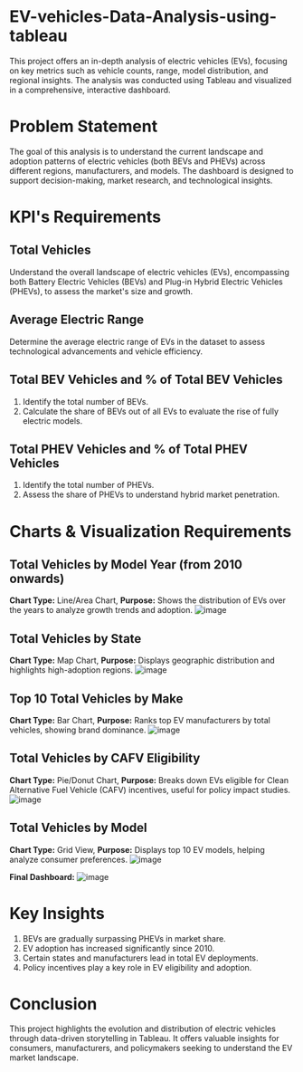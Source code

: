 # EV-vehicles-Data-Analysis-using-tableau
This project offers an in-depth analysis of electric vehicles (EVs), focusing on key metrics such as vehicle counts, range, model distribution, and regional insights. The analysis was conducted using Tableau and visualized in a comprehensive, interactive dashboard.

# Problem Statement
The goal of this analysis is to understand the current landscape and adoption patterns of electric vehicles (both BEVs and PHEVs) across different regions, manufacturers, and models. The dashboard is designed to support decision-making, market research, and technological insights.

# KPI's Requirements
## Total Vehicles
  Understand the overall landscape of electric vehicles (EVs), encompassing both Battery Electric Vehicles (BEVs) and Plug-in Hybrid Electric Vehicles (PHEVs), to assess the market's size and growth.
    
## Average Electric Range
Determine the average electric range of EVs in the dataset to assess technological advancements and vehicle efficiency.

## Total BEV Vehicles and % of Total BEV Vehicles
1. Identify the total number of BEVs.
2. Calculate the share of BEVs out of all EVs to evaluate the rise of fully electric models.

## Total PHEV Vehicles and % of Total PHEV Vehicles
1. Identify the total number of PHEVs.
2. Assess the share of PHEVs to understand hybrid market penetration.

# Charts & Visualization Requirements
## Total Vehicles by Model Year (from 2010 onwards)
**Chart Type:** Line/Area Chart,
**Purpose:** Shows the distribution of EVs over the years to analyze growth trends and adoption.
![image](https://github.com/user-attachments/assets/74c7cf13-0a5f-4f07-928a-7ee4c8d6b093)

## Total Vehicles by State
**Chart Type:** Map Chart,
**Purpose:** Displays geographic distribution and highlights high-adoption regions.
![image](https://github.com/user-attachments/assets/c3f06fd0-87dd-4421-8dce-7b885eee675d)

## Top 10 Total Vehicles by Make
**Chart Type:** Bar Chart,
**Purpose:** Ranks top EV manufacturers by total vehicles, showing brand dominance.
![image](https://github.com/user-attachments/assets/b9f3ed4e-5f19-4d4b-a33c-a944a3973c35)

## Total Vehicles by CAFV Eligibility
**Chart Type:** Pie/Donut Chart,
**Purpose:** Breaks down EVs eligible for Clean Alternative Fuel Vehicle (CAFV) incentives, useful for policy impact studies.
![image](https://github.com/user-attachments/assets/b51cc252-756c-4e14-addc-73d296ea8fb0)

## Total Vehicles by Model
**Chart Type:** Grid View,
**Purpose:** Displays top 10 EV models, helping analyze consumer preferences.
![image](https://github.com/user-attachments/assets/9018b664-7b45-464b-980c-fea9cd8f15f7)

**Final Dashboard:** ![image](https://github.com/user-attachments/assets/072af0af-957c-4273-a6e2-f372bedcec31)

# Key Insights
1. BEVs are gradually surpassing PHEVs in market share.
2. EV adoption has increased significantly since 2010.
3. Certain states and manufacturers lead in total EV deployments.
4. Policy incentives play a key role in EV eligibility and adoption.

# Conclusion
This project highlights the evolution and distribution of electric vehicles through data-driven storytelling in Tableau. It offers valuable insights for consumers, manufacturers, and policymakers seeking to understand the EV market landscape.
